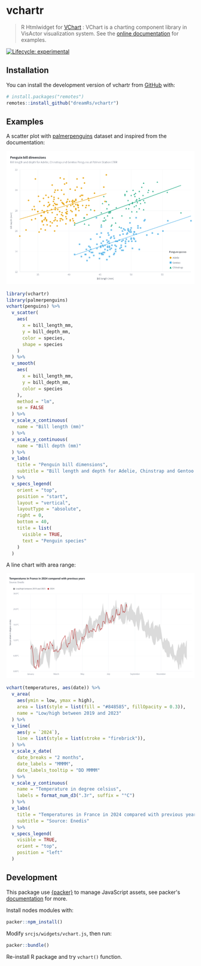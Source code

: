 # vchartr

> R Htmlwidget for [VChart](https://github.com/VisActor/VChart) : VChart is a charting component library in VisActor visualization system. See the [online documentation](https://www.visactor.io/vchart) for examples.

<!-- badges: start -->
[![Lifecycle: experimental](https://img.shields.io/badge/lifecycle-experimental-orange.svg)](https://lifecycle.r-lib.org/articles/stages.html#experimental)
<!-- badges: end -->


## Installation

You can install the development version of vchartr from [GitHub](https://github.com/dreamRs/vchartr) with:

```r
# install.packages("remotes")
remotes::install_github("dreamRs/vchartr")
```

## Examples

A scatter plot with [palmerpenguins](https://allisonhorst.github.io/palmerpenguins/) dataset and inspired from the documentation:

![](man/figures/scatterplot.png)

```r
library(vchartr)
library(palmerpenguins)
vchart(penguins) %>% 
  v_scatter(
    aes(
      x = bill_length_mm,
      y = bill_depth_mm,
      color = species, 
      shape = species
    )
  ) %>%
  v_smooth(
    aes(
      x = bill_length_mm,
      y = bill_depth_mm,
      color = species
    ),
    method = "lm",
    se = FALSE
  ) %>% 
  v_scale_x_continuous(
    name = "Bill length (mm)"
  ) %>% 
  v_scale_y_continuous(
    name = "Bill depth (mm)"
  ) %>% 
  v_labs(
    title = "Penguin bill dimensions",
    subtitle = "Bill length and depth for Adelie, Chinstrap and Gentoo Penguins at Palmer Station LTER"
  ) %>% 
  v_specs_legend(
    orient = "top",
    position = "start",
    layout = "vertical",
    layoutType = "absolute",
    right = 0,
    bottom = 40,
    title = list(
      visible = TRUE,
      text = "Penguin species"
    )
  )
```


A line chart with area range:

![](man/figures/line.png)


```r
vchart(temperatures, aes(date)) %>% 
  v_area(
    aes(ymin = low, ymax = high),
    area = list(style = list(fill = "#848585", fillOpacity = 0.3)),
    name = "Low/high between 2019 and 2023"
  ) %>% 
  v_line(
    aes(y = `2024`), 
    line = list(style = list(stroke = "firebrick")),
  ) %>%
  v_scale_x_date(
    date_breaks = "2 months", 
    date_labels = "MMMM",
    date_labels_tooltip = "DD MMMM"
  ) %>% 
  v_scale_y_continuous(
    name = "Temperature in degree celsius",
    labels = format_num_d3(".3r", suffix = "°C")
  ) %>% 
  v_labs(
    title = "Temperatures in France in 2024 compared with previous years",
    subtitle = "Source: Enedis"
  ) %>% 
  v_specs_legend(
    visible = TRUE,
    orient = "top",
    position = "left"
  )

```


## Development

This package use [{packer}](https://github.com/JohnCoene/packer) to manage JavaScript assets, see packer's [documentation](https://packer.john-coene.com/#/) for more.

Install nodes modules with:

```r
packer::npm_install()
```

Modify `srcjs/widgets/vchart.js`, then run:

```r
packer::bundle()
```

Re-install R package and try `vchart()` function.


